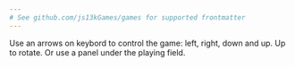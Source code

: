 ```yaml
---
# See github.com/js13kGames/games for supported frontmatter
---
```

Use an arrows on keybord to control the game: left, right, down and up. Up to rotate. Or use a panel under the playing field.